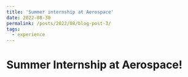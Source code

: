 ```yaml
---
title: 'Summer internship at Aerospace'
date: 2022-08-30
permalink: /posts/2022/08/blog-post-3/
tags:
  - experience
---
```


Summer Internship at Aerospace!
======
